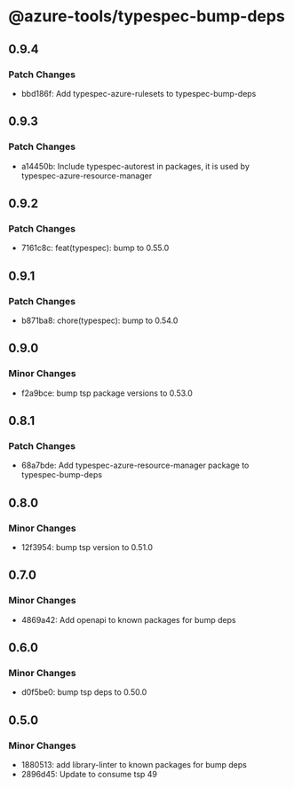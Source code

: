 # @azure-tools/typespec-bump-deps

## 0.9.4

### Patch Changes

- bbd186f: Add typespec-azure-rulesets to typespec-bump-deps

## 0.9.3

### Patch Changes

- a14450b: Include typespec-autorest in packages, it is used by typespec-azure-resource-manager

## 0.9.2

### Patch Changes

- 7161c8c: feat(typespec): bump to 0.55.0

## 0.9.1

### Patch Changes

- b871ba8: chore(typespec): bump to 0.54.0

## 0.9.0

### Minor Changes

- f2a9bce: bump tsp package versions to 0.53.0

## 0.8.1

### Patch Changes

- 68a7bde: Add typespec-azure-resource-manager package to typespec-bump-deps

## 0.8.0

### Minor Changes

- 12f3954: bump tsp version to 0.51.0

## 0.7.0

### Minor Changes

- 4869a42: Add openapi to known packages for bump deps

## 0.6.0

### Minor Changes

- d0f5be0: bump tsp deps to 0.50.0

## 0.5.0

### Minor Changes

- 1880513: add library-linter to known packages for bump deps
- 2896d45: Update to consume tsp 49

